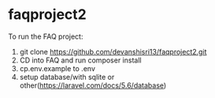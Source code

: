 # faqproject2

To run the FAQ project:

1. git clone https://github.com/devanshisri13/faqproject2.git
2. CD into FAQ and run composer install
3. cp.env.example to .env
4. setup database/with sqlite or other(https://laravel.com/docs/5.6/database)

